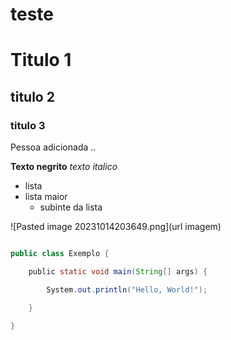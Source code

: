 # teste
# Titulo 1
## titulo 2
### titulo 3

Pessoa adicionada ..

**Texto negrito**
*texto italico*

- lista
- lista maior
	- subinte da lista

![Pasted image 20231014203649.png](url imagem)

```java

public class Exemplo {

    public static void main(String[] args) {

        System.out.println("Hello, World!");

    }

}
